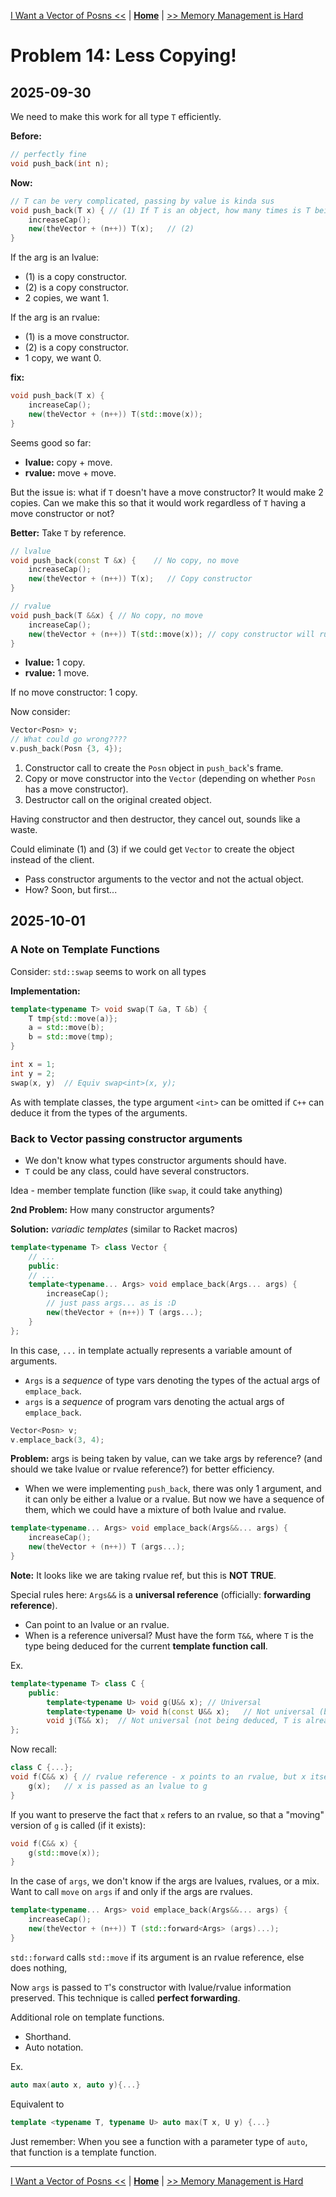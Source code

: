 [I Want a Vector of Posns <<](./problem_13.md) | [**Home**](../README.md) | [>> Memory Management is Hard](./problem_15.md)

# Problem 14: Less Copying!
## **2025-09-30**

We need to make this work for all type `T` efficiently.

**Before:** 
```C++
// perfectly fine
void push_back(int n);
```

**Now:** 
```C++
// T can be very complicated, passing by value is kinda sus
void push_back(T x) { // (1) If T is an object, how many times is T being copied?
    increaseCap(); 
    new(theVector + (n++)) T(x);   // (2)
}
```

If the arg is an lvalue:  
- (1) is a copy constructor.
- (2) is a copy constructor.
- 2 copies, we want 1.

If the arg is an rvalue:
- (1) is a move constructor.
- (2) is a copy constructor.
- 1 copy, we want 0.

**fix:**
```C++
void push_back(T x) {
    increaseCap(); 
    new(theVector + (n++)) T(std::move(x));
}
```

Seems good so far:
- **lvalue:** copy + move.
- **rvalue:** move + move.

But the issue is: what if `T` doesn't have a move constructor? It would make 2 copies. Can we make this so that it would work regardless of `T` having a move constructor or not?

**Better:** Take `T` by reference.

```C++
// lvalue
void push_back(const T &x) {    // No copy, no move
    increaseCap();
    new(theVector + (n++)) T(x);   // Copy constructor
}

// rvalue
void push_back(T &&x) { // No copy, no move
    increaseCap();
    new(theVector + (n++)) T(std::move(x)); // copy constructor will run if there is no move constructor
}
```    

- **lvalue:** 1 copy.
- **rvalue:** 1 move.

If no move constructor: 1 copy.

Now consider:

```C++
Vector<Posn> v;
// What could go wrong????
v.push_back(Posn {3, 4});
```

1. Constructor call to create the `Posn` object in `push_back`'s frame.
1. Copy or move constructor into the `Vector` (depending on whether `Posn` has a move constructor).
1. Destructor call on the original created object.

Having constructor and then destructor, they cancel out, sounds like a waste.

Could eliminate (1) and (3) if we could get `Vector` to create the object instead of the client.
- Pass constructor arguments to the vector and not the actual object.
- How? Soon, but first...

## **2025-10-01**

### **A Note on Template Functions**

Consider: `std::swap` seems to work on all types

**Implementation:**

```C++
template<typename T> void swap(T &a, T &b) {
    T tmp{std::move(a)};
    a = std::move(b);
    b = std::move(tmp);
}
```

```C++
int x = 1;
int y = 2;
swap(x, y)  // Equiv swap<int>(x, y);
```

As with template classes, the type argument `<int>` can be omitted if `C++` can deduce it from the types of the arguments.

### Back to Vector passing constructor arguments

- We don't know what types constructor arguments should have.
- `T` could be any class, could have several constructors.

Idea - member template function (like `swap`, it could take anything)

**2nd Problem:** How many constructor arguments?

**Solution:** _variadic templates_ (similar to Racket macros)

```C++
template<typename T> class Vector {
    // ...
    public:
    // ...
    template<typename... Args> void emplace_back(Args... args) {
        increaseCap();
        // just pass args... as is :D
        new(theVector + (n++)) T (args...);
    }
};
```

In this case, `...` in template actually represents a variable amount of arguments.
- `Args` is a _sequence_ of type vars denoting the types of the actual args of `emplace_back`.
- `args` is a _sequence_ of program vars denoting the actual args of `emplace_back`.

```C++
Vector<Posn> v;
v.emplace_back(3, 4);
``` 

**Problem:** args is being taken by value, can we take args by reference? (and should we take lvalue or rvalue reference?) for better efficiency.
- When we were implementing `push_back`, there was only 1 argument, and it can only be either a lvalue or a rvalue. But now we have a sequence of them, which we could have a mixture of both lvalue and rvalue.

```C++
template<typename... Args> void emplace_back(Args&&... args) {
    increaseCap();
    new(theVector + (n++)) T (args...);
}
```
**Note:** It looks like we are taking rvalue ref, but this is **NOT TRUE**.

Special rules here: `Args&&` is a **universal reference** (officially: **forwarding reference**).
- Can point to an lvalue or an rvalue.
- When is a reference universal? Must have the form `T&&`, where `T` is the type being deduced for the current **template function call**.

Ex.
```C++
template<typename T> class C {
    public:
        template<typename U> void g(U&& x); // Universal
        template<typename U> void h(const U&& x);   // Not universal (because of const)
        void j(T&& x);  // Not universal (not being deduced, T is already known, and is a template parameter of a class, not a function)
};
```

Now recall:

```C++
class C {...};
void f(C&& x) { // rvalue reference - x points to an rvalue, but x itself is an lvalue
    g(x);   // x is passed as an lvalue to g
}
```

If you want to preserve the fact that `x` refers to an rvalue, so that a "moving" version of `g` is called (if it exists):

```C++
void f(C&& x) {
    g(std::move(x));
}
```

In the case of `args`, we don't know if the args are lvalues, rvalues, or a mix.  
Want to call `move` on `args` if and only if the args are rvalues.

```C++
template<typename... Args> void emplace_back(Args&&... args) {
    increaseCap();
    new(theVector + (n++)) T (std::forward<Args> (args)...);
}
```

`std::forward` calls `std::move` if its argument is an rvalue reference, else does nothing,

Now `args` is passed to `T`'s constructor with lvalue/rvalue information preserved. This technique is called **perfect forwarding**.

Additional role on template functions.
- Shorthand.
- Auto notation.

Ex. 
```C++
auto max(auto x, auto y){...}
```

Equivalent to

```C++
template <typename T, typename U> auto max(T x, U y) {...}
```

Just remember: When you see a function with a parameter type of `auto`, that function is a template function.

---
[I Want a Vector of Posns <<](./problem_13.md) | [**Home**](../README.md) | [>> Memory Management is Hard](./problem_15.md)
